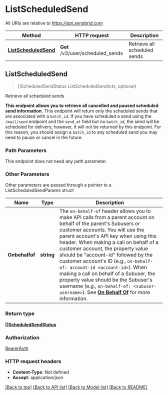 # ListScheduledSend

All URIs are relative to *https://api.sendgrid.com*

Method | HTTP request | Description
------------- | ------------- | -------------
[**ListScheduledSend**](ListScheduledSend.md#ListScheduledSend) | **Get** /v3/user/scheduled_sends | Retrieve all scheduled sends



## ListScheduledSend

> []ScheduledSendStatus ListScheduledSend(ctx, optional)

Retrieve all scheduled sends

**This endpoint allows you to retrieve all cancelled and paused scheduled send information.**  This endpoint will return only the scheduled sends that are associated with a `batch_id`. If you have scheduled a send using the `/mail/send` endpoint and the `send_at` field but no `batch_id`, the send will be scheduled for delivery; however, it will not be returned by this endpoint. For this reason, you should assign a `batch_id` to any scheduled send you may need to pause or cancel in the future.

### Path Parameters

This endpoint does not need any path parameter.

### Other Parameters

Other parameters are passed through a pointer to a ListScheduledSendParams struct


Name | Type | Description
------------- | ------------- | -------------
**Onbehalfof** | **string** | The `on-behalf-of` header allows you to make API calls from a parent account on behalf of the parent's Subusers or customer accounts. You will use the parent account's API key when using this header. When making a call on behalf of a customer account, the property value should be \"account-id\" followed by the customer account's ID (e.g., `on-behalf-of: account-id <account-id>`). When making a call on behalf of a Subuser, the property value should be the Subuser's username (e.g., `on-behalf-of: <subuser-username>`). See [**On Behalf Of**](https://docs.sendgrid.com/api-reference/how-to-use-the-sendgrid-v3-api/on-behalf-of) for more information.

### Return type

[**[]ScheduledSendStatus**](ScheduledSendStatus.md)

### Authorization

[BearerAuth](../README.md#BearerAuth)

### HTTP request headers

- **Content-Type**: Not defined
- **Accept**: application/json

[[Back to top]](#) [[Back to API list]](../README.md#documentation-for-api-endpoints)
[[Back to Model list]](../README.md#documentation-for-models)
[[Back to README]](../README.md)

